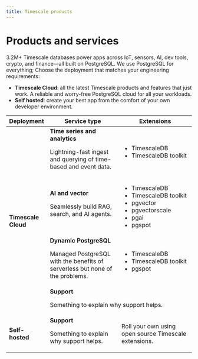 ```yaml
---
title: Timescale products
---
```


# Products and services

3.2M+ Timescale databases power apps across IoT, sensors, AI, dev tools, crypto, and
finance—all built on PostgreSQL. We use PostgreSQL for everything; Choose the deployment 
that matches your engineering requirements:

* **Timescale Cloud**: all the latest Timescale products and features that just work. A reliable and worry-free PostgreSQL cloud for all your workloads.
* **Self hosted**: create your best app from the comfort of your own developer environment.


<table>
    <thead>
        <tr>
            <th style="width:20%">Deployment</th>
            <th>Service type</th>
            <th>Extensions</th>
        </tr>
    </thead>
    <tbody>
        <tr>
            <td rowspan="4"><strong>Timescale Cloud</strong></td>
            <td><strong>Time series and analytics</strong> <p>Lightning-fast ingest and querying of time-based and event data.</p></td>
            <td><ul><li>TimescaleDB</li><li>TimescaleDB toolkit</li></ul>   </td>
        </tr>
        <tr>
            <td ><strong>AI and vector </strong><p>Seamlessly build RAG, search, and AI agents.</p></td>
            <td><ul><li>TimescaleDB</li><li>TimescaleDB toolkit</li><li>pgvector</li><li>pgvectorscale</li><li>pgai</li><li>pgspot</li></ul></td>
        </tr>
        <tr>
            <td ><strong>Dynamic PostgreSQL</strong><p>Managed PostgreSQL with the benefits of serverless but none of the problems.</p></td>
            <td><ul><li>TimescaleDB</li><li>TimescaleDB toolkit</li><li>pgspot</li></ul></td>
        </tr>
        <tr>
            <td colspan="2"><strong>Support</strong><p>Something to explain why support helps.</p></td>
        </tr>
        <tr>
            <td><strong>Self-hosted</strong></td>
            <td><strong>Support</strong><p>Something to explain why support helps.</p></td>
            <td>Roll your own using open source Timescale extensions.</td>
        </tr>
    </tbody>
</table>
